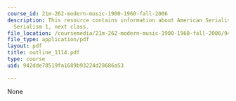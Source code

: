 ```yaml
---
course_id: 21m-262-modern-music-1900-1960-fall-2006
description: This resource contains information about American Serialism, European
  Serialism 1, next class.
file_location: /coursemedia/21m-262-modern-music-1900-1960-fall-2006/942dde78519fa1689b93224d28686a53_outline_1114.pdf
file_type: application/pdf
layout: pdf
title: outline_1114.pdf
type: course
uid: 942dde78519fa1689b93224d28686a53

---
```

None